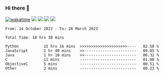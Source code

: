 ### Hi there 👋
[![wakatime](https://wakatime.com/badge/user/368879df-dc38-4b1a-86c4-8a2054a0e074.svg)](https://wakatime.com/@368879df-dc38-4b1a-86c4-8a2054a0e074)
<img src="https://img.shields.io/badge/Windows-0078D6?style=flat&logo=Windows&logoColor=white">
<img src="https://img.shields.io/badge/IntelliJ_IDEA-000000.svg?style=flat&logo=IntelliJ-IDEA&logoColor=white">
<img src="https://img.shields.io/badge/Visual_Studio_Code-007ACC?style=flat&logo=Visual-Studio-Code&logoColor=white">
<img src="https://img.shields.io/badge/Discord-5865F2?label=kano%233578&style=flat&logo=discord&logoColor=white">
<br>


<!--START_SECTION:waka-->

```text
From: 14 October 2022 - To: 26 March 2023

Total Time: 18 hrs 30 mins

Python           15 hrs 16 mins  >>>>>>>>>>>>>>>>>>>>>----   82.50 %
JavaScript       1 hr 40 mins    >>-----------------------   09.05 %
Java             1 hr 10 mins    >>-----------------------   06.32 %
C                11 mins         -------------------------   01.00 %
ObjectiveC       5 mins          -------------------------   00.51 %
Other            2 mins          -------------------------   00.23 %
```

<!--END_SECTION:waka-->
